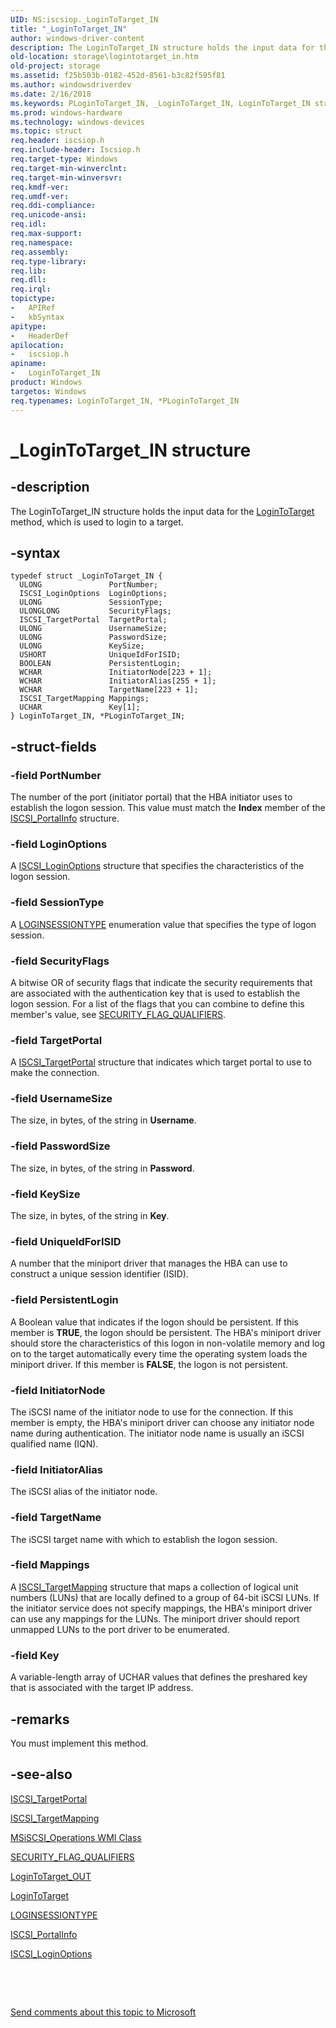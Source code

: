 ```yaml
---
UID: NS:iscsiop._LoginToTarget_IN
title: "_LoginToTarget_IN"
author: windows-driver-content
description: The LoginToTarget_IN structure holds the input data for the LoginToTarget method, which is used to login to a target.
old-location: storage\logintotarget_in.htm
old-project: storage
ms.assetid: f25b503b-0182-452d-8561-b3c82f595f81
ms.author: windowsdriverdev
ms.date: 2/16/2018
ms.keywords: PLoginToTarget_IN, _LoginToTarget_IN, LoginToTarget_IN structure [Storage Devices], PLoginToTarget_IN structure pointer [Storage Devices], iscsiop/LoginToTarget_IN, iscsiop/PLoginToTarget_IN, structs-iSCSI_b6201f88-03aa-41bf-a92b-eb9e95103911.xml, *PLoginToTarget_IN, LoginToTarget_IN, storage.logintotarget_in
ms.prod: windows-hardware
ms.technology: windows-devices
ms.topic: struct
req.header: iscsiop.h
req.include-header: Iscsiop.h
req.target-type: Windows
req.target-min-winverclnt: 
req.target-min-winversvr: 
req.kmdf-ver: 
req.umdf-ver: 
req.ddi-compliance: 
req.unicode-ansi: 
req.idl: 
req.max-support: 
req.namespace: 
req.assembly: 
req.type-library: 
req.lib: 
req.dll: 
req.irql: 
topictype:
-	APIRef
-	kbSyntax
apitype:
-	HeaderDef
apilocation:
-	iscsiop.h
apiname:
-	LoginToTarget_IN
product: Windows
targetos: Windows
req.typenames: LoginToTarget_IN, *PLoginToTarget_IN
---
```


# _LoginToTarget_IN structure


## -description


The LoginToTarget_IN structure holds the input data for the <a href="https://msdn.microsoft.com/library/windows/hardware/ff561599">LoginToTarget</a> method, which is used to login to a target.


## -syntax


````
typedef struct _LoginToTarget_IN {
  ULONG               PortNumber;
  ISCSI_LoginOptions  LoginOptions;
  ULONG               SessionType;
  ULONGLONG           SecurityFlags;
  ISCSI_TargetPortal  TargetPortal;
  ULONG               UsernameSize;
  ULONG               PasswordSize;
  ULONG               KeySize;
  USHORT              UniqueIdForISID;
  BOOLEAN             PersistentLogin;
  WCHAR               InitiatorNode[223 + 1];
  WCHAR               InitiatorAlias[255 + 1];
  WCHAR               TargetName[223 + 1];
  ISCSI_TargetMapping Mappings;
  UCHAR               Key[1];
} LoginToTarget_IN, *PLoginToTarget_IN;
````


## -struct-fields




### -field PortNumber

The number of the port (initiator portal) that the HBA initiator uses to establish the logon session. This value must match the <b>Index</b> member of the <a href="..\iscsimgt\ns-iscsimgt-_iscsi_portalinfo.md">ISCSI_PortalInfo</a> structure.


### -field LoginOptions

A <a href="..\iscsidef\ns-iscsidef-_iscsi_loginoptions.md">ISCSI_LoginOptions</a> structure that specifies the characteristics of the logon session.


### -field SessionType

A <a href="..\iscsiop\ne-iscsiop-ploginsessiontype.md">LOGINSESSIONTYPE</a> enumeration value that specifies the type of logon session. 


### -field SecurityFlags

A bitwise OR of security flags that indicate the security requirements that are associated with the authentication key that is used to establish the logon session. For a list of the flags that you can combine to define this member's value, see <a href="https://msdn.microsoft.com/library/windows/hardware/ff565399">SECURITY_FLAG_QUALIFIERS</a>.


### -field TargetPortal

A <a href="..\iscsidef\ns-iscsidef-_iscsi_targetportal.md">ISCSI_TargetPortal</a> structure that indicates which target portal to use to make the connection. 


### -field UsernameSize

The size, in bytes, of the string in <b>Username</b>.


### -field PasswordSize

The size, in bytes, of the string in <b>Password</b>.


### -field KeySize

The size, in bytes, of the string in <b>Key</b>.


### -field UniqueIdForISID

A number that the miniport driver that manages the HBA can use to construct a unique session identifier (ISID). 


### -field PersistentLogin

A Boolean value that indicates if the logon should be persistent. If this member is <b>TRUE</b>, the logon should be persistent. The HBA's miniport driver should store the characteristics of this logon in non-volatile memory and log on to the target automatically every time the operating system loads the miniport driver. If this member is <b>FALSE</b>, the logon is not persistent.


### -field InitiatorNode

The iSCSI name of the initiator node to use for the connection. If this member is empty, the HBA's miniport driver can choose any initiator node name during authentication. The initiator node name is usually an iSCSI qualified name (IQN).


### -field InitiatorAlias

The iSCSI alias of the initiator node. 


### -field TargetName

The iSCSI target name with which to establish the logon session. 


### -field Mappings

A <a href="..\iscsidef\ns-iscsidef-_iscsi_targetmapping.md">ISCSI_TargetMapping</a> structure that maps a collection of logical unit numbers (LUNs) that are locally defined to a group of 64-bit iSCSI LUNs. If the initiator service does not specify mappings, the HBA's miniport driver can use any mappings for the LUNs. The miniport driver should report unmapped LUNs to the port driver to be enumerated.


### -field Key

A variable-length array of UCHAR values that defines the preshared key that is associated with the target IP address.


## -remarks



You must implement this method.




## -see-also

<a href="..\iscsidef\ns-iscsidef-_iscsi_targetportal.md">ISCSI_TargetPortal</a>



<a href="..\iscsidef\ns-iscsidef-_iscsi_targetmapping.md">ISCSI_TargetMapping</a>



<a href="https://msdn.microsoft.com/library/windows/hardware/ff563091">MSiSCSI_Operations WMI Class</a>



<a href="https://msdn.microsoft.com/library/windows/hardware/ff565399">SECURITY_FLAG_QUALIFIERS</a>



<a href="..\iscsiop\ns-iscsiop-_logintotarget_out.md">LoginToTarget_OUT</a>



<a href="https://msdn.microsoft.com/library/windows/hardware/ff561599">LoginToTarget</a>



<a href="..\iscsiop\ne-iscsiop-ploginsessiontype.md">LOGINSESSIONTYPE</a>



<a href="..\iscsimgt\ns-iscsimgt-_iscsi_portalinfo.md">ISCSI_PortalInfo</a>



<a href="..\iscsidef\ns-iscsidef-_iscsi_loginoptions.md">ISCSI_LoginOptions</a>



 

 

<a href="mailto:wsddocfb@microsoft.com?subject=Documentation%20feedback [storage\storage]:%20LoginToTarget_IN structure%20 RELEASE:%20(2/16/2018)&amp;body=%0A%0APRIVACY STATEMENT%0A%0AWe use your feedback to improve the documentation. We don't use your email address for any other purpose, and we'll remove your email address from our system after the issue that you're reporting is fixed. While we're working to fix this issue, we might send you an email message to ask for more info. Later, we might also send you an email message to let you know that we've addressed your feedback.%0A%0AFor more info about Microsoft's privacy policy, see http://privacy.microsoft.com/en-us/default.aspx." title="Send comments about this topic to Microsoft">Send comments about this topic to Microsoft</a>

